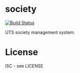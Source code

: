 # society

[![Build Status](https://travis-ci.org/generic-team/society.svg)](https://travis-ci.org/generic-team/society)

UTS society management system.

# License

ISC - see LICENSE
